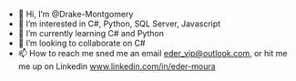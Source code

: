 - 👋 Hi, I’m @Drake-Montgomery
- 👀 I’m interested in C#, Python, SQL Server, Javascript
- 🌱 I’m currently learning C# and Python
- 💞️ I’m looking to collaborate on C# 
- 📫 How to reach me sned me an email eder_vip@outlook.com, or hit me me up on Linkedin www.linkedin.com/in/eder-moura

<!---
Drake-Montgomery/Drake-Montgomery is a ✨ special ✨ repository because its `README.md` (this file) appears on your GitHub profile.
You can click the Preview link to take a look at your changes.
--->
